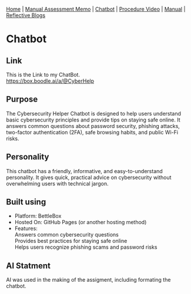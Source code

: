 [Home](index.md) | [Manual Assessment Memo](manual_assessment_memo.md) | [Chatbot](chatbot.md) | [Procedure Video](procedure_video.md) | [Manual](manual.md) | [Reflective Blogs](reflective_blogs.md)

# Chatbot

## Link
This is the Link to my ChatBot.  
<https://box.boodle.ai/a/@CyberHelp>

## Purpose
The Cybersecurity Helper Chatbot is designed to help users understand basic cybersecurity principles and provide tips on staying safe online. It answers common questions about password security, phishing attacks, two-factor authentication (2FA), safe browsing habits, and public Wi-Fi risks.

## Personality
This chatbot has a friendly, informative, and easy-to-understand personality. It gives quick, practical advice on cybersecurity without overwhelming users with technical jargon.

## Built using
- Platform: BettleBox  
-  Hosted On: GitHub Pages (or another hosting method)  
-  Features:  
Answers common cybersecurity questions  
Provides best practices for staying safe online  
Helps users recognize phishing scams and password risks

## AI Statment
AI was used in the making of the assigment, including formating the chatbot.

